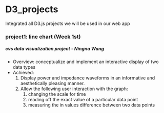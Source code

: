 # D3_projects
Integrated all D3.js projects we will be used in our web app

### project1: line chart (Week 1st)
##### cvs data visualization project - Ningna Wang
- Overview: conceptualize and implement an interactive display of two data types
- Achieved: </br>
  1. Display power and impedance waveforms in an informative and aesthetically pleasing manner.
  2. Allow the following user interaction with the graph: </br>
        1. changing the scale for time 
        2. reading off the exact value of a particular data point
        3. measuring the in values difference between two data points
